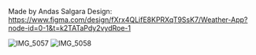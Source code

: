 Made by Andas Salgara
Design: https://www.figma.com/design/fXrx4QLifE8KPRXqT9SsK7/Weather-App?node-id=0-1&t=k2TATaPdy2vydRoe-1


![IMG_5057](https://github.com/user-attachments/assets/d4698911-d116-412e-9fe8-0f5ddc36f92d) 
![IMG_5058](https://github.com/user-attachments/assets/fd77c8a6-cfb4-476c-9978-c0849c0d51fc)
